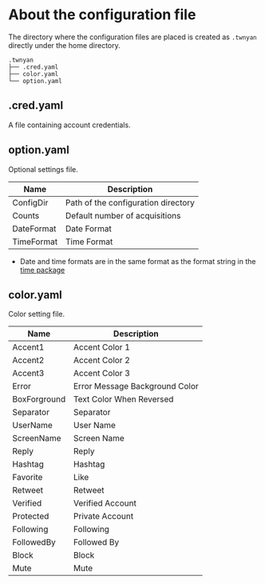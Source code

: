 # About the configuration file

The directory where the configuration files are placed is created as `.twnyan` directly under the home directory.

```
.twnyan
├── .cred.yaml
├── color.yaml
└── option.yaml
```

## .cred.yaml

A file containing account credentials.

## option.yaml

Optional settings file.

| Name       | Description                         |
| ---------- | ----------------------------------- |
| ConfigDir  | Path of the configuration directory |
| Counts     | Default number of acquisitions      |
| DateFormat | Date Format                         |
| TimeFormat | Time Format                         |

- Date and time formats are in the same format as the format string in the [time package](https://golang.org/pkg/time/#pkg-constants)

## color.yaml

Color setting file.

| Name         | Description                    |
| ------------ | ------------------------------ |
| Accent1      | Accent Color 1                 |
| Accent2      | Accent Color 2                 |
| Accent3      | Accent Color 3                 |
| Error        | Error Message Background Color |
| BoxForground | Text Color When Reversed       |
| Separator    | Separator                      |
| UserName     | User Name                      |
| ScreenName   | Screen Name                    |
| Reply        | Reply                          |
| Hashtag      | Hashtag                        |
| Favorite     | Like                           |
| Retweet      | Retweet                        |
| Verified     | Verified Account               |
| Protected    | Private Account                |
| Following    | Following                      |
| FollowedBy   | Followed By                    |
| Block        | Block                          |
| Mute         | Mute                           |
